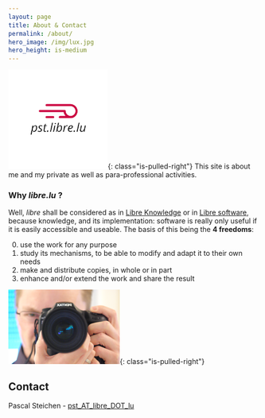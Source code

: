 ```yaml
---
layout: page
title: About & Contact
permalink: /about/
hero_image: /img/lux.jpg
hero_height: is-medium
---
```


![](/img/logo_full.png){: class="is-pulled-right"}
This site is about me and my private as well as para-professional activities.

### Why _libre.lu_ ?

Well, _libre_ shall be considered as in [Libre Knowledge](https://en.wikipedia.org/wiki/Libre_knowledge) or in [Libre software](https://en.wikipedia.org/wiki/Libre_knowledge), because knowledge, and its implementation: software is really only useful if it is easily accessible and useable. The basis of this being the **4 freedoms**:

0. use the work for any purpose
1. study its mechanisms, to be able to modify and adapt it to their own needs
2. make and distribute copies, in whole or in part
3. enhance and/or extend the work and share the result


![](/img/io.png){: class="is-pulled-right"}
## Contact
Pascal Steichen - [pst_AT_libre_DOT_lu](mailto:pst_AT_libre_DOT_lu)

